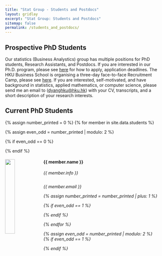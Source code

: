 ```yaml
---
title: "Stat Group - Students and Postdocs"
layout: gridlay
excerpt: "Stat Group: Students and Postdocs"
sitemap: false
permalink: /students_and_postdocs/
---
```


## Prospective PhD Students

Our statistics (Business Analystics) group has multiple positions for PhD students, Research Assistants, and Postdocs. If you are interested in our Ph.D. program, please see [here](https://fbeo.fbe.hku.hk/phd/admissions/admission-application-and-tuition-fee/) for how to apply, application deadlines. The HKU Business School is organising a three-day face-to-face Recruitment Camp, please see [here](https://fbeo.fbe.hku.hk/phd/admissions/recruitment-camp). If you are interested, self-motivated, and have background in statistics, applied mathematics, or computer science, please send me an email to (dyanghku@hku.hk) with your CV, transcripts, and a short description of your research interests. 

## Current PhD Students
{% assign number_printed = 0 %}
{% for member in site.data.students %}

{% assign even_odd = number_printed | modulo: 2 %}

{% if even_odd == 0 %}
<div class="row">
{% endif %}

<div class="col-sm-6 clearfix">
  <img src="{{ site.url }}{{ site.baseurl }}/images/teampic/{{ member.photo }}" class="img-responsive" width="25%" style="float: left" />
  <h4>{{ member.name }}</h4>
  <i>{{ member.info }} <!--<br>email: <{{ member.email }}></i> -->
  <ul style="overflow: hidden"> </ul>
  <ul> {{ member.email }} </ul>
</div>

{% assign number_printed = number_printed | plus: 1 %}

{% if even_odd == 1 %}
</div>
{% endif %}

{% endfor %}

{% assign even_odd = number_printed | modulo: 2 %}
{% if even_odd == 1 %}
</div>
{% endif %}


